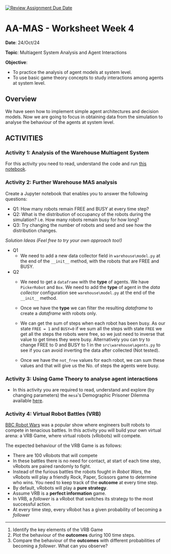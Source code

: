 [![Review Assignment Due Date](https://classroom.github.com/assets/deadline-readme-button-22041afd0340ce965d47ae6ef1cefeee28c7c493a6346c4f15d667ab976d596c.svg)](https://classroom.github.com/a/DDPOF3-W)
# AA-MAS - Worksheet Week 4 

**Date**: 24/Oct/24
 
**Topic**: Multiagent System Analysis and Agent Interactions

**Objective**: 

* To practice the analysis of agent models at system level.
* To use basic game theory concepts to study interactions among agents at system level.

## Overview

We have seen how to implement simple agent architectures and decision models. Now we are going to focus in obtaining data from the simulation to analyse the behaviour of the agents at system level. 

## **ACTIVITIES**

### **Activity 1: Analysis of the Warehouse Multiagent System**

For this activity you need to read, understand the code and run [this notebook](t1-warehouse-analysis.ipynb).

### **Activity 2: Further Warehouse MAS analysis**

Create a Jupyter notebook that enables you to answer the following questions:

* Q1: How many robots remain FREE and BUSY at every time step?
* Q2: What is the distribution of occupancy of the robots during the simulation? i.e. How many robots remain busy for how long?
* Q3: Try changing the number of robots and seed and see how the distribution changes.

*Solution Ideas (Feel free to try your own approach too!)*

* Q1
  * We need to add a new data collector field in `warehouse\model.py` at the end of the `__init__` method, with the robots that are FREE and BUSY. 
* Q2
  * We need to get a `dataframe` with the **type** of agents. We have `PickerRobot` and `Box`. We need to add the **type** of agent in the *data collector* configuration see `warehouse\model.py` at the end of the `__init__` method.

  * Once we have the **type** we can filter the resulting *dataframe* to create a *dataframe* with robots only. 

  * We can get the sum of steps when each robot has been busy. As our state `FREE = 1` and `BUSY=0` if we sum all the steps with state `FREE` we get all the steps the robots were free, so we just need to inverse that value to get times they were busy. Alternatively you can try to change FREE to 0 and BUSY to 1 in the `src\warehouse\agents.py` to see if you can avoid inverting the data after collected (Not tested).

  * Once we have the `not_free` values for each robot, we can sum these values and that will give us the No. of steps the agents were busy.


### **Activity 3: Using Game Theory to analyse agent interactions**

* In this activity you are required to read, understand and explore (by changing parameters) the `mesa`'s Demographic Prisoner Dilemma available [here](t3-prisoners-dilemma-analysis.ipynb).


### **Activity 4: Virtual Robot Battles (VRB)**

[BBC Robot Wars](https://youtu.be/abrqn4nPw9k?si=ENXNnUumnSgS0FeJ&t=49) was a popular show where engineers built robots to compete in tenacious battles. In this activity you will build your own virtual arena: a VRB Game, where virtual robots (vRobots) will compete. 

The expected behaviour of the VRB Game is as follows:

  * There are 100 vRobots that will compete
  * In these battles there is no need for contact, at start of each time step, vRobots are paired randomly to fight.
  * Instead of the furious battles the robots fought in *Robot Wars*, the vRobots will play a friendly Rock, Paper, Scissors game to determine who wins. You need to keep track of the **outcome** at every time step.
  * By default, vRobots will play a **pure strategy**.  
  * Assume VRB is a **perfect information** game.
  * In VRB, a *follower* is a vRobot that switches its strategy to the most successful action.
  * At every time step, every vRobot has a given probability of becoming a *follower*

---

1. Identify the key elements of the VRB Game 
2. Plot the behaviour of the **outcomes** during 100 time steps.
3. Compare the behaviour of the **outcomes** with different probabilities of becoming a *follower*. What can you observe?
